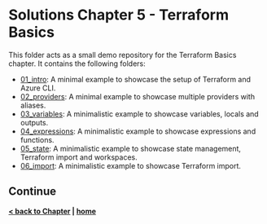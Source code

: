 # Solutions Chapter 5 - Terraform Basics

This folder acts as a small demo repository for the Terraform Basics chapter. It contains the following folders:

- [01_intro](01_intro): A minimal example to showcase the setup of Terraform and Azure CLI.
- [02_providers](02_providers): A minimal example to showcase multiple providers with aliases.
- [03_variables](03_variables): A minimalistic example to showcase variables, locals and outputs.
- [04_expressions](04_expressions): A minimalistic example to showcase expressions and functions.
- [05_state](05_state): A minimalistic example to showcase state management, Terraform import and workspaces.
- [06_import](06_import): A minimalistic example to showcase Terraform import.

## Continue

**[< back to Chapter](../../chapters/chapter-5/README.md) | [home](../../README.md)**
